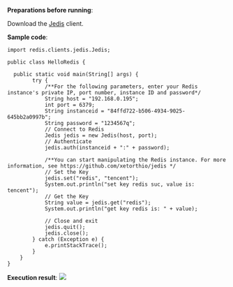 ﻿**Preparations before running**:

Download the [Jedis](https://github.com/xetorthio/jedis/wiki/Getting-started) client.

**Sample code**:

```
import redis.clients.jedis.Jedis;

public class HelloRedis {

  public static void main(String[] args) {
        try {
            /**For the following parameters, enter your Redis instance's private IP, port number, instance ID and password*/
            String host = "192.168.0.195";
            int port = 6379;
            String instanceid = "84ffd722-b506-4934-9025-645bb2a0997b";
            String password = "1234567q";
            // Connect to Redis
            Jedis jedis = new Jedis(host, port);
            // Authenticate
            jedis.auth(instanceid + ":" + password);

            /**You can start manipulating the Redis instance. For more information, see https://github.com/xetorthio/jedis */
            // Set the Key
            jedis.set("redis", "tencent");
            System.out.println("set key redis suc, value is: tencent");
            // Get the Key
            String value = jedis.get("redis");
            System.out.println("get key redis is: " + value);

            // Close and exit
            jedis.quit();
            jedis.close();
        } catch (Exception e) {
            e.printStackTrace();
        }
    }
}
```

**Execution result**:
![](//qzonestyle.gtimg.cn/qzone/vas/opensns/res/img/JAVA-1.jpg)
